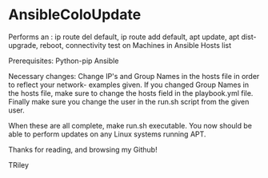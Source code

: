 # AnsibleColoUpdate
Performs an : ip route del default, ip route add default, apt update, apt dist-upgrade, reboot, connectivity test on Machines in Ansible Hosts list

Prerequisites: Python-pip Ansible

Necessary changes: Change IP's and Group Names in the hosts file in order to reflect your network- examples given. If you changed Group Names in the hosts file, make sure to change the hosts field in the playbook.yml file. Finally make sure you change the user in the run.sh script from the given user.

When these are all complete, make run.sh executable. You now should be able to perform updates on any Linux systems running APT.

Thanks for reading, and browsing my Github!

TRiley

